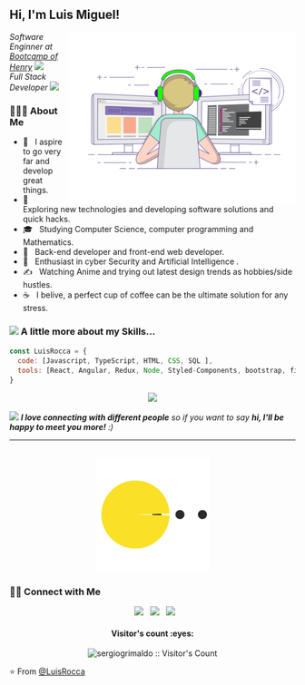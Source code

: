 <h2> Hi, I'm Luis Miguel! </h2>
<img align="right" alt="GIF" src="https://raw.githubusercontent.com/devSouvik/devSouvik/master/gif3.gif" width="400"/>
<p><em>Software Enginner at <a href="![image](https://user-images.githubusercontent.com/82968336/142276352-12d7ff7b-32d4-41a2-a16b-896d5d14fa5c.png)
 ">Bootcamp of Henry</a> <img src="https://media.giphy.com/media/fYSnHlufseco8Fh93Z/giphy.gif" width="30"> </br>Full Stack Developer 
  <img src="https://media.giphy.com/media/WUlplcMpOCEmTGBtBW/giphy.gif" width="30">  
</em></p>

<h3> 👨🏻‍💻 About Me </h3>

- 🔭 &nbsp; I aspire to go very far and develop great things.
- 🤔 &nbsp; Exploring new technologies and developing software solutions and quick hacks.
- 🎓 &nbsp; Studying Computer Science, computer programming and Mathematics.
- 💼 &nbsp; Back-end developer and front-end web developer.
- 🌱 &nbsp; Enthusiast in cyber Security and Artificial Intelligence .
- ✍️ &nbsp; Watching Anime and trying out latest design trends as hobbies/side hustles.
- ☕ &nbsp; I belive, a perfect cup of coffee can be the ultimate solution for any stress. 

### <img src="https://media.giphy.com/media/VgCDAzcKvsR6OM0uWg/giphy.gif" width="50"> A little more about my Skills...   

```javascript
const LuisRocca = {
  code: [Javascript, TypeScript, HTML, CSS, SQL ],
  tools: [React, Angular, Redux, Node, Styled-Components, bootstrap, fireBase, Jest, Express, PostgreSQL, mySQL, gulp, sas, IONIC, ],
}
```
<p align="center"><img src="https://i.imgur.com/A6bWGFl.gif"/></p>
<img src="https://media.giphy.com/media/LnQjpWaON8nhr21vNW/giphy.gif" width="60"> <em><b>I love connecting with different people</b> so if you want to say <b>hi, I'll be happy to meet you more!</b> :)</em>

---

<div align="center">
	<br>
	<img src="https://raw.githubusercontent.com/Aniket965/Aniket965/master/pacman.svg?sanitize=true" width="200" height="200">
</div>
<h3> 🤝🏻 Connect with Me </h3>
<p align="center">
&nbsp; <a href="https://twitter.com/LuisRocca96" target="_blank" rel="noopener noreferrer"><img src="https://img.icons8.com/plasticine/100/000000/twitter.png" width="50" /></a>  
&nbsp; <a href="https://www.linkedin.com/in/luis-miguel-alfonzo-roca-web-developer/" target="_blank" rel="noopener noreferrer"><img src="https://img.icons8.com/plasticine/100/000000/linkedin.png" width="50" /></a>
&nbsp; <a href="mailto:Luis.rocca96@gmail.com" target="_blank" rel="noopener noreferrer"><img src="https://img.icons8.com/plasticine/100/000000/gmail.png"  width="50" /></a>
</p> 

<h4 align="center">Visitor's count :eyes:</h4>
<p align="center"><img src="https://profile-counter.glitch.me/{sergiogrimaldo}/count.svg" alt="sergiogrimaldo :: Visitor's Count" /></p>

⭐️ From [@LuisRocca](https://github.com/LuisRocca)

